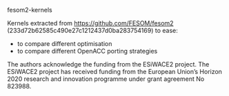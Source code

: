 fesom2-kernels

Kernels extracted from https://github.com/FESOM/fesom2 (233d72b62585c490e27c1212437d0ba283754169) to ease:
- to compare different optimisation
- to compare different OpenACC porting strategies

The authors acknowledge the funding from the ESiWACE2 project. The ESiWACE2 project has received funding from the European Union’s Horizon 2020 research and innovation programme under grant agreement No 823988.
